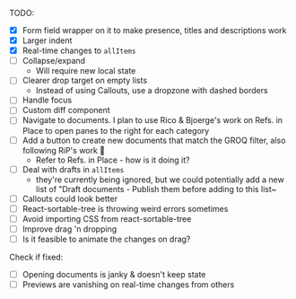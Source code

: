 TODO:

- [x] Form field wrapper on it to make presence, titles and descriptions work
- [x] Larger indent
- [x] Real-time changes to `allItems`
- [ ] Collapse/expand
  - Will require new local state
- [ ] Clearer drop target on empty lists
  - Instead of using Callouts, use a dropzone with dashed borders
- [ ] Handle focus
- [ ] Custom diff component
- [ ] Navigate to documents. I plan to use Rico & Bjoerge's work on Refs. in Place to open panes to the right for each category
- [ ] Add a button to create new documents that match the GROQ filter, also following RiP's work :slightly_smiling_face:
  - Refer to Refs. in Place - how is it doing it?
- [ ] Deal with drafts in `allItems`
  - they're currently being ignored, but we could potentially add a new list of "Draft documents - Publish them before adding to this list~
- [ ] Callouts could look better
- [ ] React-sortable-tree is throwing weird errors sometimes
- [ ] Avoid importing CSS from react-sortable-tree
- [ ] Improve drag 'n dropping
- [ ] Is it feasible to animate the changes on drag?

Check if fixed:

- [ ] Opening documents is janky & doesn't keep state
- [ ] Previews are vanishing on real-time changes from others
